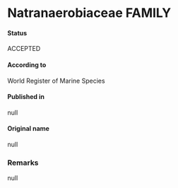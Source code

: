 # Natranaerobiaceae FAMILY

#### Status
ACCEPTED

#### According to
World Register of Marine Species

#### Published in
null

#### Original name
null

### Remarks
null